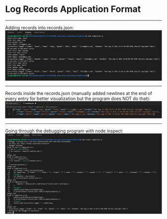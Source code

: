 # Log Records Application Format

---

Adding records into records.json:
![Adding](/Phase3/LogRecords/images/lgAdd.png)

---

Records inside the records.json (manually added newlines at the end of every entry for better visualization but the program does NOT do that):
![Records](/Phase3/LogRecords/images/lgRecords.png)

---

Going through the debugging program with node inspect:
![Debug](/Phase3/LogRecords/images/lgDebug.png)
